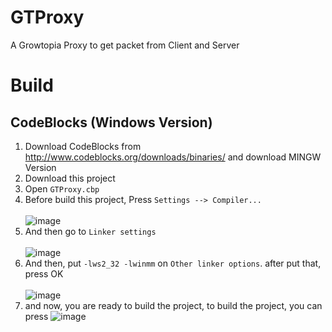 # GTProxy
A Growtopia Proxy to get packet from Client and Server
# Build
## CodeBlocks (Windows Version)
1. Download CodeBlocks from http://www.codeblocks.org/downloads/binaries/ and download MINGW Version
2. Download this project
3. Open `GTProxy.cbp`
4. Before build this project, Press `Settings --> Compiler...`<br><br>
![image](https://user-images.githubusercontent.com/56192597/216290797-e8e78f02-d576-4235-86c8-53b28dc61813.png)
5. And then go to `Linker settings`<br><br>
![image](https://user-images.githubusercontent.com/56192597/216291324-0becc6b8-b575-4554-994a-32475d316451.png)
6. And then, put `-lws2_32 -lwinmm` on `Other linker options`. after put that, press OK <br><br>
![image](https://user-images.githubusercontent.com/56192597/216291666-1b87ddfa-2938-4c20-96d8-a6a828c36e77.png)
7. and now, you are ready to build the project, to build the project, you can press ![image](https://user-images.githubusercontent.com/56192597/216292002-8de7d903-c974-4a37-bda4-e0f8917342e3.png)
